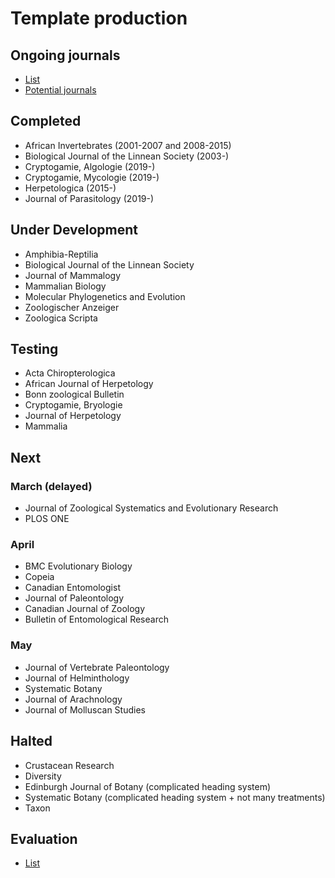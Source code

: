 # Template production

## Ongoing journals
* [List](https://docs.google.com/spreadsheets/d/1KDdmrWu9JSDwUJLUI-N3o3YJOszPVZz07p1Y5NqrT6I/edit#gid=0)
* [Potential journals](https://github.com/plazi/arcadia-project/blob/master/journal%20processing.md)

## Completed
- African Invertebrates (2001-2007 and 2008-2015)
- Biological Journal of the Linnean Society (2003-)
- Cryptogamie, Algologie (2019-)
- Cryptogamie, Mycologie (2019-)
- Herpetologica (2015-)
- Journal of Parasitology (2019-)

## Under Development
- Amphibia-Reptilia
- Biological Journal of the Linnean Society
- Journal of Mammalogy
- Mammalian Biology
- Molecular Phylogenetics and Evolution
- Zoologischer Anzeiger
- Zoologica Scripta

## Testing
- Acta Chiropterologica
- African Journal of Herpetology
- Bonn zoological Bulletin
- Cryptogamie, Bryologie
- Journal of Herpetology
- Mammalia

## Next
### March (delayed)
- Journal of Zoological Systematics and Evolutionary Research
- PLOS ONE

### April
- BMC Evolutionary Biology
- Copeia
- Canadian Entomologist
- Journal of Paleontology
- Canadian Journal of Zoology
- Bulletin of Entomological Research

### May
- Journal of Vertebrate Paleontology
- Journal of Helminthology
- Systematic Botany
- Journal of Arachnology
- Journal of Molluscan Studies

## Halted
- Crustacean Research
- Diversity
- Edinburgh Journal of Botany (complicated heading system)
- Systematic Botany (complicated heading system + not many treatments)
- Taxon

## Evaluation
* [List](https://docs.google.com/spreadsheets/d/19CHlSuGymuGDKcHO6P9iboozEZ8a5tzt_TNmeZVzjTs/edit#gid=0)
